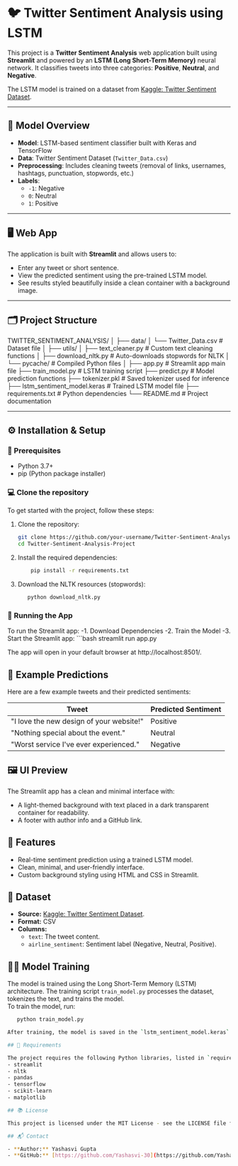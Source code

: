 # 🐦 Twitter Sentiment Analysis using LSTM

This project is a **Twitter Sentiment Analysis** web application built using **Streamlit** and powered by an **LSTM (Long Short-Term Memory)** neural network. It classifies tweets into three categories: **Positive**, **Neutral**, and **Negative**.

The LSTM model is trained on a dataset from [Kaggle: Twitter Sentiment Dataset](https://www.kaggle.com/datasets/saurabhshahane/twitter-sentiment-dataset/data).

---

## 🧠 Model Overview

- **Model**: LSTM-based sentiment classifier built with Keras and TensorFlow
- **Data**: Twitter Sentiment Dataset (`Twitter_Data.csv`)
- **Preprocessing**: Includes cleaning tweets (removal of links, usernames, hashtags, punctuation, stopwords, etc.)
- **Labels**:
  - `-1`: Negative  
  - `0`: Neutral  
  - `1`: Positive

---

## 🖥️ Web App

The application is built with **Streamlit** and allows users to:

- Enter any tweet or short sentence.
- View the predicted sentiment using the pre-trained LSTM model.
- See results styled beautifully inside a clean container with a background image.

---

## 🗂️ Project Structure

TWITTER_SENTIMENT_ANALYSIS/ │ ├── data/ │ └── Twitter_Data.csv # Dataset file │ ├── utils/ │ ├── text_cleaner.py # Custom text cleaning functions │ ├── download_nltk.py # Auto-downloads stopwords for NLTK │ └── pycache/ # Compiled Python files │ ├── app.py # Streamlit app main file ├── train_model.py # LSTM training script ├── predict.py # Model prediction functions ├── tokenizer.pkl # Saved tokenizer used for inference ├── lstm_sentiment_model.keras # Trained LSTM model file ├── requirements.txt # Python dependencies └── README.md # Project documentation

---

## ⚙️ Installation & Setup

### 🔧 Prerequisites

- Python 3.7+
- pip (Python package installer)

### 💻 Clone the repository

To get started with the project, follow these steps:

1. Clone the repository:

   ```bash
   git clone https://github.com/your-username/Twitter-Sentiment-Analysis-Project.git
   cd Twitter-Sentiment-Analysis-Project

2. Install the required dependencies:
   ```bash
       pip install -r requirements.txt
3. Download the NLTK resources (stopwords):
   ```bash
      python download_nltk.py
   
### 🚀 Running the App

To run the Streamlit app:
       -1. Download Dependencies 
       -2. Train the Model
       -3. Start the Streamlit app:
           ```bash
              streamlit run app.py

          
The app will open in your default browser at http://localhost:8501/.


## 🧪 Example Predictions

Here are a few example tweets and their predicted sentiments:

| Tweet                                              | Predicted Sentiment |
|----------------------------------------------------|---------------------|
| "I love the new design of your website!"           | Positive            |
| "Nothing special about the event."                 | Neutral             |
| "Worst service I've ever experienced."             | Negative            |

## 🖼️ UI Preview

The Streamlit app has a clean and minimal interface with:
- A light-themed background with text placed in a dark transparent container for readability.
- A footer with author info and a GitHub link.

## 📌 Features

- Real-time sentiment prediction using a trained LSTM model.
- Clean, minimal, and user-friendly interface.
- Custom background styling using HTML and CSS in Streamlit.

## 📄 Dataset

- **Source:** [Kaggle: Twitter Sentiment Dataset](https://www.kaggle.com/datasets/saurabhshahane/twitter-sentiment-dataset/data).
- **Format:** CSV
- **Columns:**
  - `text`: The tweet content.
  - `airline_sentiment`: Sentiment label (Negative, Neutral, Positive).

## 🧑‍💻 Model Training

The model is trained using the Long Short-Term Memory (LSTM) architecture. The training script `train_model.py` processes the dataset, tokenizes the text, and trains the model.  
To train the model, run:
   ```bash
      python train_model.py

After training, the model is saved in the `lstm_sentiment_model.keras` file and the tokenizer is saved as `tokenizer.pkl` for inference.

## 📑 Requirements

The project requires the following Python libraries, listed in `requirements.txt`:
- streamlit
- nltk
- pandas
- tensorflow
- scikit-learn
- matplotlib

## 📚 License

This project is licensed under the MIT License - see the LICENSE file for details.

## 📬 Contact

- **Author:** Yashasvi Gupta
- **GitHub:** [https://github.com/Yashasvi-30](https://github.com/Yashasvi-30)


